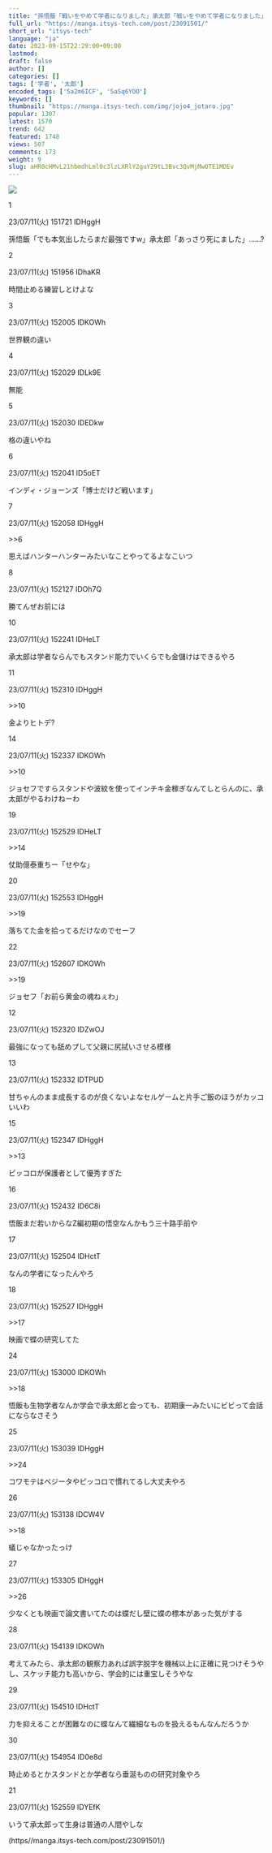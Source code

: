 ```yaml
---
title: "孫悟飯「戦いをやめて学者になりました」承太郎「戦いをやめて学者になりました」"
full_url: "https://manga.itsys-tech.com/post/23091501/"
short_url: "itsys-tech"
language: "ja"
date: 2023-09-15T22:29:00+09:00
lastmod: 
draft: false
author: []
categories: []
tags: ['学者', '太郎']
encoded_tags: ['5a2m6ICF', '5aSq6YOO']
keywords: []
thumbnail: "https://manga.itsys-tech.com/img/jojo4_jotaro.jpg"
popular: 1307
latest: 1570
trend: 642
featured: 1748
views: 507
comments: 173
weight: 9
slug: aHR0cHMvL21hbmdhLml0c3lzLXRlY2guY29tL3Bvc3QvMjMwOTE1MDEv
---
```


![](https://manga.itsys-tech.com/img/jojo4_jotaro.jpg)

<div><p class='t_h'>1 <p>23/07/11(火) 151721 IDHggH</p></p><p class='t_b'>孫悟飯「でも本気出したらまだ最強ですw」承太郎「あっさり死にました」……?</p><p class='t_h'>2 <p>23/07/11(火) 151956 IDhaKR</p></p><p class='t_b'>時間止める練習しとけよな</p><p class='t_h'>3 <p>23/07/11(火) 152005 IDKOWh</p></p><p class='t_b'>世界観の違い</p><p class='t_h'>4 <p>23/07/11(火) 152029 IDLk9E</p></p><p class='t_b'>無能</p><p class='t_h'>5 <p>23/07/11(火) 152030 IDEDkw</p></p><p class='t_b'>格の違いやね</p><p class='t_h'>6 <p>23/07/11(火) 152041 ID5oET</p></p><p class='t_b'>インディ・ジョーンズ「博士だけど戦います」</p><p class='t_h t_i'>7 <p>23/07/11(火) 152058 IDHggH</p></p><p class='t_b t_i'><p class='anchor'>>>6</p>思えばハンターハンターみたいなことやってるよなこいつ</p><p class='t_h'>8 <p>23/07/11(火) 152127 IDOh7Q</p></p><p class='t_b'>勝てんぜお前には</p><p class='t_h'>10 <p>23/07/11(火) 152241 IDHeLT</p></p><p class='t_b'>承太郎は学者ならんでもスタンド能力でいくらでも金儲けはできるやろ</p><p class='t_h t_i'>11 <p>23/07/11(火) 152310 IDHggH</p></p><p class='t_b t_i'><p class='anchor'>>>10</p>金よりヒトデ?</p><p class='t_h t_i'>14 <p>23/07/11(火) 152337 IDKOWh</p></p><p class='t_b t_i'><p class='anchor'>>>10</p>ジョセフですらスタンドや波紋を使ってインチキ金稼ぎなんてしとらんのに、承太郎がやるわけねーわ</p><p class='t_h t_i'>19 <p>23/07/11(火) 152529 IDHeLT</p></p><p class='t_b t_i'><p class='anchor'>>>14</p>仗助億泰重ちー「せやな」</p><p class='t_h t_i'>20 <p>23/07/11(火) 152553 IDHggH</p></p><p class='t_b t_i'><p class='anchor'>>>19</p>落ちてた金を拾ってるだけなのでセーフ</p><p class='t_h t_i'>22 <p>23/07/11(火) 152607 IDKOWh</p></p><p class='t_b t_i'><p class='anchor'>>>19</p>ジョセフ「お前ら黄金の魂ねぇわ」</p><p class='t_h'>12 <p>23/07/11(火) 152320 IDZwOJ</p></p><p class='t_b'>最強になっても舐めプして父親に尻拭いさせる模様</p><p class='t_h'>13 <p>23/07/11(火) 152332 IDTPUD</p></p><p class='t_b'>甘ちゃんのまま成長するのが良くないよなセルゲームと片手ご飯のほうがカッコいいわ</p><p class='t_h t_i'>15 <p>23/07/11(火) 152347 IDHggH</p></p><p class='t_b t_i'><p class='anchor'>>>13</p>ピッコロが保護者として優秀すぎた</p><p class='t_h'>16 <p>23/07/11(火) 152432 ID6C8i</p></p><p class='t_b'>悟飯まだ若いからなZ編初期の悟空なんかもう三十路手前や</p><p class='t_h'>17 <p>23/07/11(火) 152504 IDHctT</p></p><p class='t_b'>なんの学者になったんやろ</p><p class='t_h t_i'>18 <p>23/07/11(火) 152527 IDHggH</p></p><p class='t_b t_i'><p class='anchor'>>>17</p>映画で蝶の研究してた</p><p class='t_h t_i'>24 <p>23/07/11(火) 153000 IDKOWh</p></p><p class='t_b t_i'><p class='anchor'>>>18</p>悟飯も生物学者なんか学会で承太郎と会っても、初期康一みたいにビビって会話にならなさそう</p><p class='t_h t_i'>25 <p>23/07/11(火) 153039 IDHggH</p></p><p class='t_b t_i'><p class='anchor'>>>24</p>コワモテはベジータやピッコロで慣れてるし大丈夫やろ</p><p class='t_h t_i'>26 <p>23/07/11(火) 153138 IDCW4V</p></p><p class='t_b t_i'><p class='anchor'>>>18</p>蟻じゃなかったっけ</p><p class='t_h t_i'>27 <p>23/07/11(火) 153305 IDHggH</p></p><p class='t_b t_i'><p class='anchor'>>>26</p>少なくとも映画で論文書いてたのは蝶だし壁に蝶の標本があった気がする</p><p class='t_h'>28 <p>23/07/11(火) 154139 IDKOWh</p></p><p class='t_b'>考えてみたら、承太郎の観察力あれば誤字脱字を機械以上に正確に見つけそうやし、スケッチ能力も高いから、学会的には重宝しそうやな</p><p class='t_h'>29 <p>23/07/11(火) 154510 IDHctT</p></p><p class='t_b'>力を抑えることが困難なのに蝶なんて繊細なものを扱えるもんなんだろうか</p><p class='t_h'>30 <p>23/07/11(火) 154954 ID0e8d</p></p><p class='t_b'>時止めるとかスタンドとか学者なら垂涎ものの研究対象やろ</p><p class='t_h'>21 <p>23/07/11(火) 152559 IDYEfK</p></p><p class='t_b'>いうて承太郎って生身は普通の人間やしな</p></div>

(https//manga.itsys-tech.com/post/23091501/)
